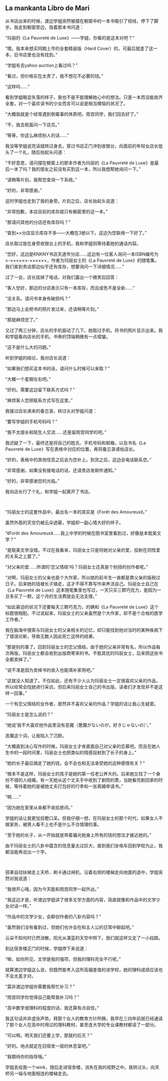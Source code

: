 ## La mankanta Libro de Mari

从书店出来的时候，渡边学姐突然被摆在橱窗中的一本书吸引了视线，停下了脚步。我走到橱窗旁边，指着那本书问道：

“玛丽的《La Pauvreté de Luxe》——学姐，你看的是这本对吧？”

“嗯。我本来想买同期上市的全套精装版（Hard Cover）的，可最后就差了这一本，旧书店里也没有找到。”

“学姐有去yahoo auction上看过吗？”

“看过，但价格实在太贵了，我不想花不必要的钱。”

“这样吗……”

看到学姐略显失落的样子，我也不是不能理解她心中的想法。只差一本而没能收齐全套，对一个喜欢读书的少女而言可以说是相当懊恼的状况了。

“大概我就是个经常遇到倒霉事的体质吧。雨宫同学，我们回去好了。”

“不，我去柜面问一下店员。”

“等等，你这么麻烦别人的话……”

我没等学姐说完话就转过身去，穿过书店正门冲到收银台，向面前的年轻女店长低头了一个礼，随后抬起头问道：

“不好意思，请问摆在橱窗上的那本作者为玛丽的《La Pauvreté de Luxe》是最后一本了吗？我的朋友之前没有买到这一本，所以我想帮她询问一下。”

“请稍等片刻，我帮您查询一下系统。”

“好的，非常感谢。”

这时学姐也走到了我的身旁。片刻之后，店长抬起头说道：

“非常抱歉，本店目前的库存就只有橱窗里的这一本。”

“那请问其他的分店还有库存吗？”

“查到××分店显示库存不多——大概在3册以下。这边为您联络一下好了。”

店长取过放在身旁收银台上的手机，我和学姐则等待着她的通话内容。

“您好，这边是KNKNY书店天道市分店……这边有一位客人询问一本ISBN编号为×-××××××-××××××，作者为玛丽女士的《La Pauvreté de Luxe》的随笔集。我们查到贵店那边似乎还有库存，想要询问一下详细情况……”

过了一会，店长挂掉了电话，对我们露出一个微笑后回答：

“客人您好，那边的分店表示只有一本库存，而且成色不是全新……”

“没关系。请问书本身有破损吗？”

“那边马上会把书的照片发过来，还请稍等片刻。”

“那就麻烦您了。”

又过了两三分钟，店长的手机振动了几下。她取过手机，将书的照片显示出来。我和学姐看向店长的手机，书脊的顶端稍微有一点褶皱。

“这不是什么大的问题。”

听到学姐的结论，我对店长说道：

“如果我们想买这本书的话，请问什么时候可以来取？”

“大概一个星期左右吧。”

“好的。需要这边留下联系方式吗？”

“麻烦客人您把联系方式写在这里。”

我接过店长递来的备忘录，转过头对学姐问道：

“要写学姐的手机号码吗？”

“我不太擅长和陌生人交流……还是留雨宫同学的吧。”

我迟疑了一下，最终还是将自己的姓氏、手机号码和邮箱，以及书名《La Pauvreté de Luxe》写在表格中对应的位置，再将备忘录递给店长。

“好的，表格中的其他信息之后会为您补上。到货之后，这边会电话联系您。”

“非常感谢。如果没有接电话的话，还请贵店发邮件通知。”

“好的，非常感谢您的光临。”

我向店长行了个礼，和学姐一起离开了书店。

&emsp;

“玛丽女士的这套作品中，最出名一本的其实是《Forêt des Amoureux》。”

虽然外面的天空仍被云朵遮蔽，学姐却一副心情大好的样子。

“《Forêt des Amoureux》……我上中学的时候在图书室里看到过，好像是本耽美文学？”

“是耽美文学没错。不过在我看来，玛丽女士只是将她对父亲的爱，投射在同性爱的关系之上罢了。”

“对父亲的爱……所谓的‘恋父情结’吗？玛丽女士还真是个别扭的创作者呢。”

“对啊，玛丽女士的父亲也是个大作家，所以她的前半生一直都是靠父亲的版税过日子。后来她的钱被长子搞走，这才不得不靠写作来养活自己。玛丽女士自己在《La Pauvreté de Luxe》这本随笔集里也写过，一天只买三颗巧克力，是因为一旦多买了一颗，这个月的生活费就会无法支撑。”

“如此窘迫的状况下还要每天三颗巧克力，的确和《La Pauvreté de Luxe》这个标题很相配。不过说起来，玛丽女士的父亲虽然是个大作家，却不是个合格的医学工作者。”

我在脑海中搜索与玛丽女士的父亲相关的记忆，却只能找到他对当时的某种疾病下了错误论断，导致无数人因此死亡这样的结果。

“那是别的事了。回到玛丽女士的恋父情结。由于她的父亲非常有名，所以作品每次再版，玛丽女士都会收到出版商寄来的书。不胜其扰的玛丽女士，后来把这些书全都卖掉了。”

“说不准是因为卖掉书的收入也能填补家用吧。”

“这就没人知道了。不仅如此，还有不少人认为玛丽女士一定很喜欢父亲的作品，所以经常会找她进行采访。但后来玛丽女士自己的书出版，读者们才发现并不是这样一回事。”

一个有恋父情结的女作者，居然并不喜欢父亲的作品？学姐的话让我心生疑窦。

“玛丽女士是怎么说的？”

“她说‘我不大喜欢他作品里没有恶魔（悪魔がないのが，好きじゃないの）’。”

恶魔这个词，让我陷入了沉默。

“大概直到决心写作的时候，玛丽女士才肯直面自己对父亲的恋慕吧。而且在她人生中的一段时间里，玛丽女士也把类似的情感投射到了长子的身上。”

“她的长子最后搞走了她的钱，会不会也和无法承受她的这种感情有关？”

“根本不是这样，玛丽女士的孩子是她的第一任老公养大的。后来她又找了一个身份不错的人结婚。有一天她从这个丈夫手中收到了剧院的票，当她看完剧回家的时候，等待着她的是被她丈夫打包好的行李和一张离婚申请书。”

“啊……”

“因为她在家里从来都不收拾房间。”

学姐的话让我更加目瞪口呆。但我仔细一想，在玛丽女士的那个时代，如果女人不做家务，被男人看不上也不是什么不合情理的事。

“至于她的长子，从一开始就是带着骗光她身上所有的钱的想法才接近她的。”

由于玛丽女士的八卦中蕴含的信息量太过巨大，直到我们坐电车回到学校为止，我都没能再说出一个字。

&emsp;

搭乘自动扶梯走上天桥，刷卡通过闸机，沿着右侧的楼梯走向地面的途中，学姐突然对我说道：

“我很开心哦，因为今天能和雨宫同学一起外出。”

“我这边才是，听渡边学姐讲了很多文学方面的内容，简直就像和作品中的文学少女对话一样。”

“作品中的文学少女，会聊创作者的八卦内容吗？”

“虽然我们没有看到过，但她们也许会在和主人公的日常中聊起吧。”

云朵不知何时已然消散，阳光从湛蓝的天空中照下，我们就这样又走了一小段路。

到达宿舍楼正门的时候，学姐停下来说道：

“嘛，如你所见，文学是我的强项，但我的理科完全不行呢。”

就算渡边学姐这么说，但既然能考入这所高偏差值的进学校，她的理科成绩应该也不会太差才对。

“莫非渡边学姐你需要我帮忙补习？”

“雨宫同学你觉得自己能帮我补习吗？”

“高中数学或理科的程度的话，我还算有点自信。”

我这句话并非虚张声势。拜那个女人的教育方针所赐，我早在三四年前就已经通读了那个女人在高中时用过的理科教材，甚至连大学的专业课教材都读了一部分。

“可以啊。明天我们还要上学，那就约后天？”

“好的。地点就定在旧宿舍一层的休息室吧。”

“我期待你的指导哦。”

学姐丢给我一个wink，随后走进宿舍楼，消失在我的视野之中。我转过头，向天桥另一端与地面相连的楼梯走去。
